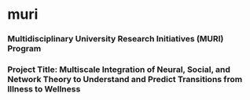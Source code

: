 # muri

### Multidisciplinary University Research Initiatives (MURI) Program
### Project Title: Multiscale Integration of Neural, Social, and Network Theory to Understand and Predict Transitions from Illness to Wellness


